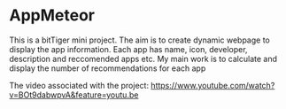 # AppMeteor
This is a bitTiger mini project. The aim is to create dynamic webpage to display the app information. Each app has name, icon, developer, description and reccomended apps etc. My main work is to calculate and display the number of recommendations for each app    

The video associated with the project: https://www.youtube.com/watch?v=BOt9dabwpvA&feature=youtu.be
